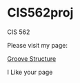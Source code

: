 # CIS562proj
CIS 562

Please visit my page:


<a href="http://dinosrobot.com/">Groove Structure</a>

I Like your page
